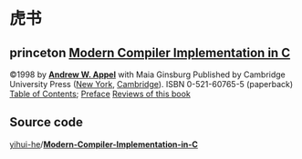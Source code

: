 # 虎书



## princeton [Modern Compiler Implementation in C](https://www.cs.princeton.edu/~appel/modern/c/)

©1998 by [**Andrew W. Appel**](http://www.cs.princeton.edu/~appel) with Maia Ginsburg
Published by Cambridge University Press
([New York](http://www.cup.org/), [Cambridge](http://www.cup.cam.ac.uk/)).
ISBN 0-521-60765-5 (paperback)
[Table of Contents](https://www.cs.princeton.edu/~appel/modern/toc.html); [Preface](https://www.cs.princeton.edu/~appel/modern/c/preface.html)
[Reviews of this book](https://www.cs.princeton.edu/~appel/modern/reviews)



## Source code

[yihui-he](https://github.com/yihui-he)/**[Modern-Compiler-Implementation-in-C](https://github.com/yihui-he/Modern-Compiler-Implementation-in-C)**

